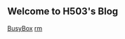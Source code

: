 ## Welcome to H503's Blog
[BusyBox](https://h5mcbox.github.io/blog/linux-busybox) 
[rm](https://h5mcbox.github.io/blog/linux-rm)
